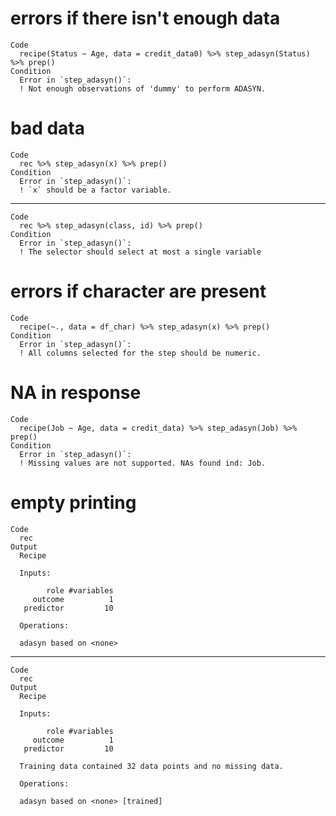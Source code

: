 # errors if there isn't enough data

    Code
      recipe(Status ~ Age, data = credit_data0) %>% step_adasyn(Status) %>% prep()
    Condition
      Error in `step_adasyn()`:
      ! Not enough observations of 'dummy' to perform ADASYN.

# bad data

    Code
      rec %>% step_adasyn(x) %>% prep()
    Condition
      Error in `step_adasyn()`:
      ! `x` should be a factor variable.

---

    Code
      rec %>% step_adasyn(class, id) %>% prep()
    Condition
      Error in `step_adasyn()`:
      ! The selector should select at most a single variable

# errors if character are present

    Code
      recipe(~., data = df_char) %>% step_adasyn(x) %>% prep()
    Condition
      Error in `step_adasyn()`:
      ! All columns selected for the step should be numeric.

# NA in response

    Code
      recipe(Job ~ Age, data = credit_data) %>% step_adasyn(Job) %>% prep()
    Condition
      Error in `step_adasyn()`:
      ! Missing values are not supported. NAs found ind: Job.

# empty printing

    Code
      rec
    Output
      Recipe
      
      Inputs:
      
            role #variables
         outcome          1
       predictor         10
      
      Operations:
      
      adasyn based on <none>

---

    Code
      rec
    Output
      Recipe
      
      Inputs:
      
            role #variables
         outcome          1
       predictor         10
      
      Training data contained 32 data points and no missing data.
      
      Operations:
      
      adasyn based on <none> [trained]

